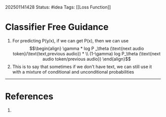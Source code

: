 
202501141428
Status: #idea
Tags: [[Loss Function]]

# Classifier Free Guidance

1. For predicting P(y/x), if we can get P(x), then we can use $$\begin{align} \gamma * log P _\theta (\text{next audio token}/\text{text,previous audio}) * \\
(1-\gamma) log P_\theta (\text{next audio token/previous audio}) \end{align}$$
3. This is to say that sometimes if we don't have text, we can still use it with a mixture of conditional and unconditional probabilities 
---
# References

1. 